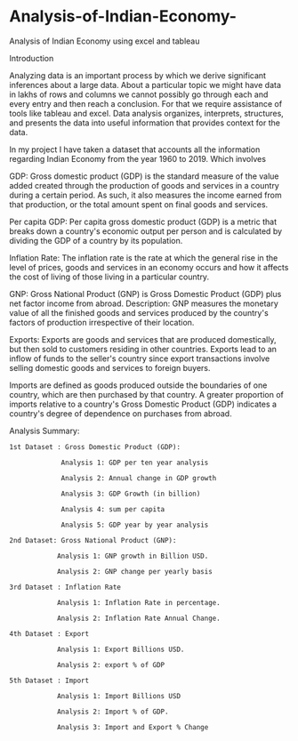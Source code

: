 # Analysis-of-Indian-Economy-
Analysis of Indian Economy using excel and tableau

Introduction

Analyzing data is an important process by which we derive significant inferences about a large data. About a particular topic we might have data in lakhs of rows and columns we cannot possibly go through each and every entry and then reach a conclusion. For that we require assistance of tools like tableau and excel. Data analysis organizes, interprets, structures, and presents the data into useful information that provides context for the data.	

In my project I have taken a dataset that accounts all the information regarding Indian Economy from the year 1960 to 2019. Which involves

GDP: Gross domestic product (GDP) is the standard measure of the value added created through the production of goods and services in a country during a certain period. As such, it also measures the income earned from that production, or the total amount spent on final goods and services.

Per capita GDP: Per capita gross domestic product (GDP) is a metric that breaks down a country's economic output per person and is calculated by dividing the GDP of a country by its population.

Inflation Rate: The inflation rate is the rate at which the general rise in the level of prices, goods and services in an economy occurs and how it affects the cost of living of those living in a particular country.

GNP: Gross National Product (GNP) is Gross Domestic Product (GDP) plus net factor income from abroad. Description: GNP measures the monetary value of all the finished goods and services produced by the country's factors of production irrespective of their location.

Exports:  Exports are goods and services that are produced domestically, but then sold to customers residing in other countries. Exports lead to an inflow of funds to the seller's country since export transactions involve selling domestic goods and services to foreign buyers.

Imports are defined as goods produced outside the boundaries of one country, which are then purchased by that country. A greater proportion of imports relative to a country's Gross Domestic Product (GDP) indicates a country's degree of dependence on purchases from abroad.


Analysis Summary:

    1st Dataset : Gross Domestic Product (GDP):

                 Analysis 1: GDP per ten year analysis
                 
                 Analysis 2: Annual change in GDP growth	
                 
                 Analysis 3: GDP Growth (in billion)
                 
                 Analysis 4: sum per capita
                 
                 Analysis 5: GDP year by year analysis
                 
    2nd Dataset: Gross National Product (GNP):

                Analysis 1: GNP growth in Billion USD.
                
                Analysis 2: GNP change per yearly basis
                
    3rd Dataset : Inflation Rate 

                Analysis 1: Inflation Rate in percentage.
                
                Analysis 2: Inflation Rate Annual Change.
                
    4th Dataset : Export

                Analysis 1: Export Billions USD.
                
                Analysis 2: export % of GDP
                
    5th Dataset : Import

                Analysis 1: Import Billions USD
                
                Analysis 2: Import % of GDP.
                
                Analysis 3: Import and Export % Change
